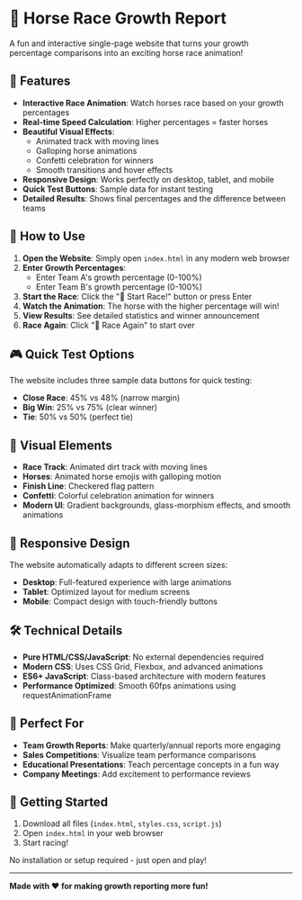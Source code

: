 # 🐎 Horse Race Growth Report

A fun and interactive single-page website that turns your growth percentage comparisons into an exciting horse race animation!

## 🚀 Features

- **Interactive Race Animation**: Watch horses race based on your growth percentages
- **Real-time Speed Calculation**: Higher percentages = faster horses
- **Beautiful Visual Effects**: 
  - Animated track with moving lines
  - Galloping horse animations
  - Confetti celebration for winners
  - Smooth transitions and hover effects
- **Responsive Design**: Works perfectly on desktop, tablet, and mobile
- **Quick Test Buttons**: Sample data for instant testing
- **Detailed Results**: Shows final percentages and the difference between teams

## 🎯 How to Use

1. **Open the Website**: Simply open `index.html` in any modern web browser
2. **Enter Growth Percentages**: 
   - Enter Team A's growth percentage (0-100%)
   - Enter Team B's growth percentage (0-100%)
3. **Start the Race**: Click the "🏁 Start Race!" button or press Enter
4. **Watch the Animation**: The horse with the higher percentage will win!
5. **View Results**: See detailed statistics and winner announcement
6. **Race Again**: Click "🔄 Race Again" to start over

## 🎮 Quick Test Options

The website includes three sample data buttons for quick testing:
- **Close Race**: 45% vs 48% (narrow margin)
- **Big Win**: 25% vs 75% (clear winner)
- **Tie**: 50% vs 50% (perfect tie)

## 🎨 Visual Elements

- **Race Track**: Animated dirt track with moving lines
- **Horses**: Animated horse emojis with galloping motion
- **Finish Line**: Checkered flag pattern
- **Confetti**: Colorful celebration animation for winners
- **Modern UI**: Gradient backgrounds, glass-morphism effects, and smooth animations

## 📱 Responsive Design

The website automatically adapts to different screen sizes:
- **Desktop**: Full-featured experience with large animations
- **Tablet**: Optimized layout for medium screens
- **Mobile**: Compact design with touch-friendly buttons

## 🛠️ Technical Details

- **Pure HTML/CSS/JavaScript**: No external dependencies required
- **Modern CSS**: Uses CSS Grid, Flexbox, and advanced animations
- **ES6+ JavaScript**: Class-based architecture with modern features
- **Performance Optimized**: Smooth 60fps animations using requestAnimationFrame

## 🎯 Perfect For

- **Team Growth Reports**: Make quarterly/annual reports more engaging
- **Sales Competitions**: Visualize team performance comparisons
- **Educational Presentations**: Teach percentage concepts in a fun way
- **Company Meetings**: Add excitement to performance reviews

## 🚀 Getting Started

1. Download all files (`index.html`, `styles.css`, `script.js`)
2. Open `index.html` in your web browser
3. Start racing!

No installation or setup required - just open and play!

---

**Made with ❤️ for making growth reporting more fun!** 